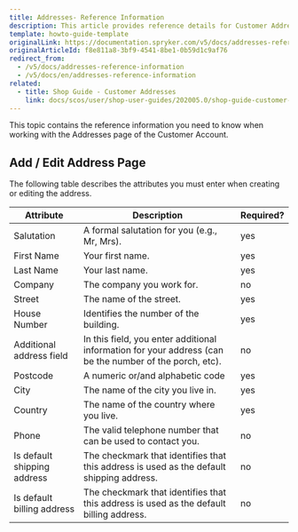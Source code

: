 ```yaml
---
title: Addresses- Reference Information
description: This article provides reference details for Customer Addresses in the Spryker shop.
template: howto-guide-template
originalLink: https://documentation.spryker.com/v5/docs/addresses-reference-information
originalArticleId: f8e811a8-3bf9-4541-8be1-0b59d1c9af76
redirect_from:
  - /v5/docs/addresses-reference-information
  - /v5/docs/en/addresses-reference-information
related:
  - title: Shop Guide - Customer Addresses
    link: docs/scos/user/shop-user-guides/202005.0/shop-guide-customer-account/shop-guide-customer-addresses.html
---
```


This topic contains the reference information you need to know when working with the Addresses page of the Customer Account.


## Add / Edit Address Page
The following table describes the attributes you must enter when creating or editing the address.

| Attribute | Description | Required? |
| --- | --- | --- |
| Salutation | A formal salutation for you (e.g., Mr, Mrs). | yes |
| First Name | Your first name. | yes |
| Last Name | Your last name. | yes |
| Company  | The company you work for. | no |
| Street | The name of the street. | yes |
| House Number | Identifies the number of the building. | yes |
| Additional address field | In this field, you enter additional information for your address (can be the number of the porch, etc). | no |
| Postcode | A numeric or/and alphabetic code | yes |
| City | The name of the city you live in. | yes |
| Country | The name of the country where you live. | yes |
| Phone | The valid telephone number that can be used to contact you. | no |
| Is default shipping address | The checkmark that identifies that this address is used as the default shipping address. | no |
| Is default billing address | The checkmark that identifies that this address is used as the default billing address. | no |
